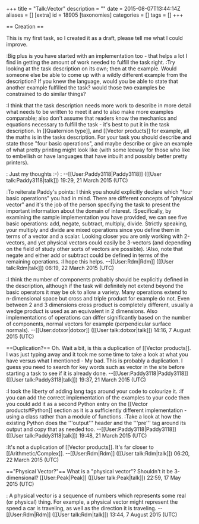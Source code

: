 +++
title = "Talk:Vector"
description = ""
date = 2015-08-07T13:44:14Z
aliases = []
[extra]
id = 18905
[taxonomies]
categories = []
tags = []
+++

== Creation ==

This is my first task, so I created it as a draft, please tell me what I could improve.

:Big plus is you have started with an implementation too - that helps a lot I find in getting the amount of work needed to fulfill the task right.
:Try looking at the task description on its own; then at the example. Would someone else be able to come up with a wildly different example from the description? If you knew the language, would you be able to state that another example fulfilled the task? would those two examples be constrained to do similar things?

:I think that the task description needs more work to describe in more detail what needs to be written to meet it and to also make more examples comparable; also don't assume that readers know the mechanics and equations necessary to fulfill the task - it's best to put it in the task description. In [[Quaternion type]], and [[Vector products]] for example, all the maths is in the tasks description. For your task you should describe and state those "four basic operations", and maybe describe or give an example of what pretty printing might look like (with some leeway for those who like to embellish or have languages that have inbuilt and possibly better pretty printers).

: Just my thoughts :-)
: --[[User:Paddy3118|Paddy3118]] ([[User talk:Paddy3118|talk]]) 19:29, 21 March 2015 (UTC)

:To reiterate Paddy's points: I think you should explicitly declare which "four basic operations" you had in mind. There are different concepts of "physical vector" and it's the job of the person specifying the task to present the important information about the domain of interest.
:Specifically, by examining the sample implementation you have provided, we can see five basic operations: add, negate, subtract, multiply, divide. Strictly speaking, your multiply and divide are mixed operations since you define them in terms of a vector and a scalar. Looking closer you are only working with 2-vectors, and yet physical vectors could easily be 3-vectors (and depending on the field of study other sorts of vectors are possible).
:Also, note that negate and either add or subtract could be defined in terms of the remaining operations.
:I hope this helps. --[[User:Rdm|Rdm]] ([[User talk:Rdm|talk]]) 06:19, 22 March 2015 (UTC)

:I think the number of components probably should be explicitly defined in the description, although if the task will definitely not extend beyond the basic operators it may be ok to allow a variety. Many operations extend to n-dimensional space but cross and triple product for example do not. Even between 2 and 3 dimensions cross product is completely different, usually a wedge product is used as an equivalent in 2 dimensions. Also implementations of operations can differ significantly based on the number of components, normal vectors for example (perpendicular surface normals). --[[User:dotxor|dotxor]] ([[User talk:dotxor|talk]]) 14:16, 7 August 2015 (UTC)

==Duplication?==
Oh. Wait a bit, is this a duplication of [[Vector products]]. I was just typing away and it took me some time to take a look at what you have versus what I mentioned - My bad. This is probably a duplication. I guess you need to search for key words such as vector in  the site before starting a task to see if it is already done. --[[User:Paddy3118|Paddy3118]] ([[User talk:Paddy3118|talk]]) 19:37, 21 March 2015 (UTC)

:I took the liberty of adding lang tags around your code to colourize it. 
:If you can add the correct implementation of the examples to your code then you could add it as a second Python entry on the [[Vector products#Python]] section as it is a sufficiently different implementation - using a class rather than a module of functions. 
:Take a look at how the existing Python does the '''output''' header and the '''pre''' tag around its output and copy that as needed too. --[[User:Paddy3118|Paddy3118]] ([[User talk:Paddy3118|talk]]) 19:48, 21 March 2015 (UTC)

:It's not a duplication of [[Vector products]]. It's far closer to [[Arithmetic/Complex]]. --[[User:Rdm|Rdm]] ([[User talk:Rdm|talk]]) 06:20, 22 March 2015 (UTC)

=="Physical Vector?"==
What is a "physical vector"?   Shouldn't it be 3-dimensional?
[[User:Peak|Peak]] ([[User talk:Peak|talk]]) 22:59, 17 May 2015 (UTC)

: A physical vector is a sequence of numbers which represents some real (or physical) thing. For example, a physical vector might represent the speed a car is traveling, as well as the direction it is traveling. --[[User:Rdm|Rdm]] ([[User talk:Rdm|talk]]) 13:44, 7 August 2015 (UTC)
